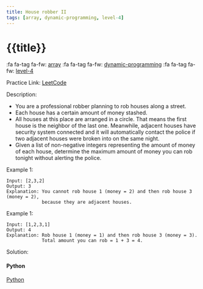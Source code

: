```yaml
---
title: House robber II
tags: [array, dynamic-programming, level-4]
---
```


# {{title}}

:fa fa-tag fa-fw: [array]({{tagspath}}/array)
:fa fa-tag fa-fw: [dynamic-programming]({{tagspath}}/dynamic-programming)
:fa fa-tag fa-fw: [level-4]({{tagspath}}/level-4)

Practice Link: [LeetCode](https://leetcode.com/problems/house-robber-ii/)

Description:

- You are a professional robber planning to rob houses along a street.
- Each house has a certain amount of money stashed.
- All houses at this place are arranged in a circle. That means the first house is the neighbor of the last one. Meanwhile, adjacent houses have security system connected and it will automatically contact the police if two adjacent houses were broken into on the same night.
- Given a list of non-negative integers representing the amount of money of each house, determine the maximum amount of money you can rob tonight without alerting the police.

Example 1:

```text
Input: [2,3,2]
Output: 3
Explanation: You cannot rob house 1 (money = 2) and then rob house 3 (money = 2),
             because they are adjacent houses.
```

Example 1:

```text
Input: [1,2,3,1]
Output: 4
Explanation: Rob house 1 (money = 1) and then rob house 3 (money = 3).
             Total amount you can rob = 1 + 3 = 4.
```

Solution:

<!-- tabs:start -->
#### **Python**

[Python](../pycode/array/house-robber-ii.py ':include :type=code')
<!-- tabs:end -->
